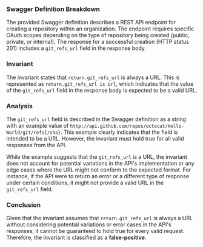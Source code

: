 ### Swagger Definition Breakdown
The provided Swagger definition describes a REST API endpoint for creating a repository within an organization. The endpoint requires specific OAuth scopes depending on the type of repository being created (public, private, or internal). The response for a successful creation (HTTP status 201) includes a `git_refs_url` field in the response body.

### Invariant
The invariant states that `return.git_refs_url` is always a URL. This is represented as `return.git_refs_url is Url`, which indicates that the value of the `git_refs_url` field in the response body is expected to be a valid URL.

### Analysis
The `git_refs_url` field is described in the Swagger definition as a string with an example value of `http://api.github.com/repos/octocat/Hello-World/git/refs{/sha}`. This example clearly indicates that the field is intended to be a URL. However, the invariant must hold true for all valid responses from the API. 

While the example suggests that the `git_refs_url` is a URL, the invariant does not account for potential variations in the API's implementation or any edge cases where the URL might not conform to the expected format. For instance, if the API were to return an error or a different type of response under certain conditions, it might not provide a valid URL in the `git_refs_url` field.

### Conclusion
Given that the invariant assumes that `return.git_refs_url` is always a URL without considering potential variations or error cases in the API's responses, it cannot be guaranteed to hold true for every valid request. Therefore, the invariant is classified as a **false-positive**.
